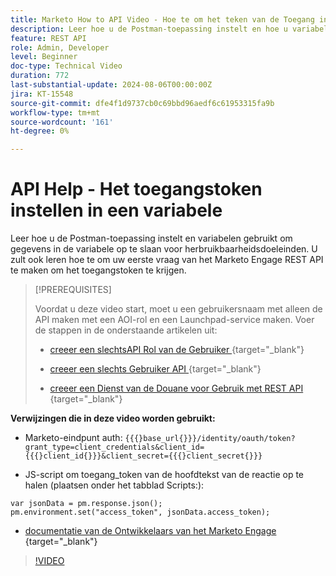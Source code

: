 ```yaml
---
title: Marketo How to API Video - Hoe te om het teken van de Toegang in een variabele te plaatsen
description: Leer hoe u de Postman-toepassing instelt en hoe u variabelen kunt gebruiken om gegevens in de variabele op te slaan voor herbruikbaarheidsdoeleinden.
feature: REST API
role: Admin, Developer
level: Beginner
doc-type: Technical Video
duration: 772
last-substantial-update: 2024-08-06T00:00:00Z
jira: KT-15548
source-git-commit: dfe4f1d9737cb0c69bbd96aedf6c61953315fa9b
workflow-type: tm+mt
source-wordcount: '161'
ht-degree: 0%

---
```



# API Help - Het toegangstoken instellen in een variabele

Leer hoe u de Postman-toepassing instelt en variabelen gebruikt om gegevens in de variabele op te slaan voor herbruikbaarheidsdoeleinden. U zult ook leren hoe te om uw eerste vraag van het Marketo Engage REST API te maken om het toegangstoken te krijgen.

>[!PREREQUISITES]
>
>Voordat u deze video start, moet u een gebruikersnaam met alleen de API maken met een AOI-rol en een Launchpad-service maken. Voer de stappen in de onderstaande artikelen uit:
>
>* [ creeer een slechtsAPI Rol van de Gebruiker ](https://experienceleague.adobe.com/en/docs/marketo/using/product-docs/administration/users-and-roles/create-an-api-only-user-role) {target="_blank"}
>
>* [ creeer een slechts Gebruiker API ](https://experienceleague.adobe.com/en/docs/marketo/using/product-docs/administration/users-and-roles/create-an-api-only-user) {target="_blank"}
>
>* [ creeer een Dienst van de Douane voor Gebruik met REST API ](https://experienceleague.adobe.com/en/docs/marketo/using/product-docs/administration/additional-integrations/create-a-custom-service-for-use-with-rest-api) {target="_blank"}

**Verwijzingen die in deze video worden gebruikt:**

* Marketo-eindpunt auth: `{{{}base_url{}}}/identity/oauth/token?grant_type=client_credentials&client_id={{{}client_id{}}}&client_secret={{{}client_secret{}}}`

* JS-script om toegang_token van de hoofdtekst van de reactie op te halen (plaatsen onder het tabblad Scripts:):

```
var jsonData = pm.response.json();
pm.environment.set("access_token", jsonData.access_token);
```

* [ documentatie van de Ontwikkelaars van het Marketo Engage ](https://experienceleague.adobe.com/en/docs/marketo-developer/marketo/rest/authentication) {target="_blank"}

>[!VIDEO](https://video.tv.adobe.com/v/3429275/?learn=on)
